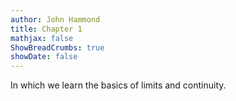 ```yaml
---
author: John Hammond
title: Chapter 1
mathjax: false
ShowBreadCrumbs: true
showDate: false
---
```


In which we learn the basics of limits and continuity.
<!--more-->


